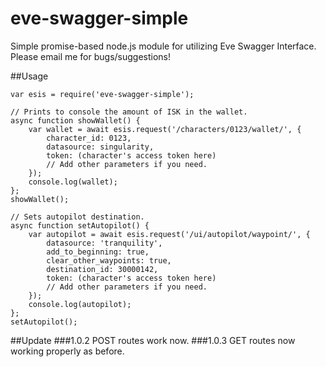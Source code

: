 # eve-swagger-simple
Simple promise-based node.js module for utilizing Eve Swagger Interface.
Please email me for bugs/suggestions!

##Usage
```
var esis = require('eve-swagger-simple');

// Prints to console the amount of ISK in the wallet.
async function showWallet() {
    var wallet = await esis.request('/characters/0123/wallet/', { 
        character_id: 0123, 
        datasource: singularity, 
        token: (character's access token here)
        // Add other parameters if you need.
    });
    console.log(wallet);
};
showWallet();

// Sets autopilot destination.
async function setAutopilot() {
    var autopilot = await esis.request('/ui/autopilot/waypoint/', {
        datasource: 'tranquility',
        add_to_beginning: true,
        clear_other_waypoints: true,
        destination_id: 30000142,
        token: (character's access token here)
        // Add other parameters if you need.
    });
    console.log(autopilot);
};
setAutopilot();
```


##Update
###1.0.2
POST routes work now.
###1.0.3
GET routes now working properly as before.
